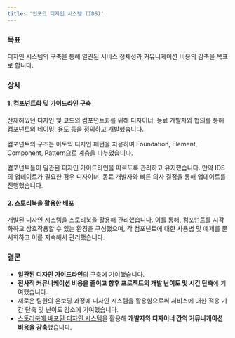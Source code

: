 ```yaml
---
title: '인포크 디자인 시스템 (IDS)'
---
```


### 목표
디자인 시스템의 구축을 통해 일관된 서비스 정체성과 커뮤니케이션 비용의 감축을 목표로 합니다.

### 상세
#### 1. 컴포넌트화 및 가이드라인 구축
산재해있던 디자인 및 코드의 컴포넌트화를 위해 디자이너, 동료 개발자와 협의를 통해 컴포넌트의 네이밍, 용도 등을 정의하고 개발했습니다.

컴포넌트의 구조는 아토믹 디자인 패턴을 차용하여 Foundation, Element, Component, Pattern으로 계층을 나누었습니다.

컴포넌트들이 일관된 디자인 가이드라인을 따르도록 관리하고 유지했습니다.
만약 IDS의 업데이트가 필요한 경우 디자이너, 동료 개발자와 빠른 의사 결정을 통해 업데이트를 진행했습니다.

#### 2. 스토리북을 활용한 배포
개발된 디자인 시스템을 스토리북을 활용해 관리했습니다.
이를 통해, 컴포넌트를 시각화하고 상호작용할 수 있는 환경을 구성했으며, 각 컴포넌트에 대한 사용법 및 예제를 문서화하고 이를 지속해서 관리했습니다.

### 결론
- **일관된 디자인 가이드라인**의 구축에 기여했습니다.
- **전사적 커뮤니케이션 비용을 줄이고 향후 프로젝트의 개발 난이도 및 시간 단축**에 기여했습니다.
- 새로운 팀원의 온보딩 과정에 디자인 시스템을 활용함으로써 서비스에 대한 적응 기간 단축 및 난이도 감소에 기여했습니다.
- [스토리북에 배포된 디자인 시스템](https://inpock.github.io)을 활용해 **개발자와 디자이너 간의 커뮤니케이션 비용을 감축**했습니다.